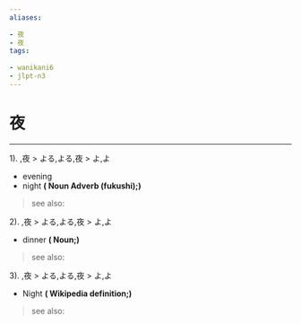 ```yaml
---
aliases:
    
- 夜
- 夜
tags:
    
- wanikani6
- jlpt-n3
---
```


# 夜
---
1).
,夜 > よる,よる,夜 > よ,よ

- evening
- night
**( Noun Adverb (fukushi);)**
> see also: 
            
2).
,夜 > よる,よる,夜 > よ,よ

- dinner
**( Noun;)**
> see also: 
            
3).
,夜 > よる,よる,夜 > よ,よ

- Night
**( Wikipedia definition;)**
> see also: 
            
